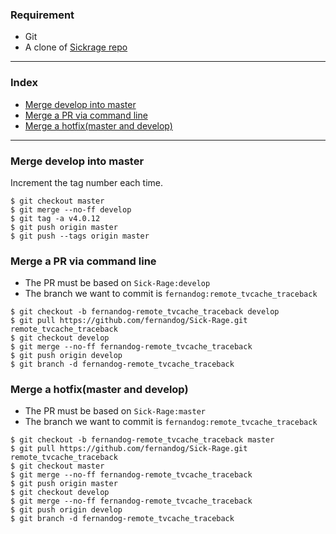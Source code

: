 ### Requirement ###
* Git
* A clone of [Sickrage repo](https://github.com/Sick-Rage/Sick-Rage.git)

********

### Index ###
* [Merge develop into master](https://github.com/Sick-Rage/Sick-Rage/wiki/Git-merge#merge-develop-into-master)
* [Merge a PR via command line](https://github.com/Sick-Rage/Sick-Rage/wiki/Git-merge#Merge-a-PR-via-command-line)
* [Merge a hotfix(master and develop)](https://github.com/Sick-Rage/Sick-Rage/wiki/Git-merge#merge-a-hotfixmaster-and-develop)

********

### Merge develop into master ###
Increment the tag number each time.
```
$ git checkout master
$ git merge --no-ff develop
$ git tag -a v4.0.12
$ git push origin master
$ git push --tags origin master
```

### Merge a PR via command line ###
* The PR must be based on `Sick-Rage:develop`
* The branch we want to commit is `fernandog:remote_tvcache_traceback`
```
$ git checkout -b fernandog-remote_tvcache_traceback develop
$ git pull https://github.com/fernandog/Sick-Rage.git remote_tvcache_traceback
$ git checkout develop
$ git merge --no-ff fernandog-remote_tvcache_traceback
$ git push origin develop
$ git branch -d fernandog-remote_tvcache_traceback
```

### Merge a hotfix(master and develop) ###
* The PR must be based on `Sick-Rage:master`
* The branch we want to commit is `fernandog:remote_tvcache_traceback`
```
$ git checkout -b fernandog-remote_tvcache_traceback master
$ git pull https://github.com/fernandog/Sick-Rage.git remote_tvcache_traceback
$ git checkout master
$ git merge --no-ff fernandog-remote_tvcache_traceback
$ git push origin master
$ git checkout develop
$ git merge --no-ff fernandog-remote_tvcache_traceback
$ git push origin develop
$ git branch -d fernandog-remote_tvcache_traceback
```